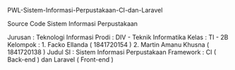 PWL-Sistem-Informasi-Perpustakaan-CI-dan-Laravel

Source Code Sistem Informasi Perpustakaan

Jurusan : Teknologi Informasi
Prodi : DIV - Teknik Informatika
Kelas : TI - 2B
Kelompok : 1. Facko Ellanda ( 1841720154 ) 
           2. Martin Amanu Khusna ( 1841720138 )
Judul SI : Sistem Informasi Perpustakaan
Framework : CI ( Back-end ) dan Laravel ( Front-end )
